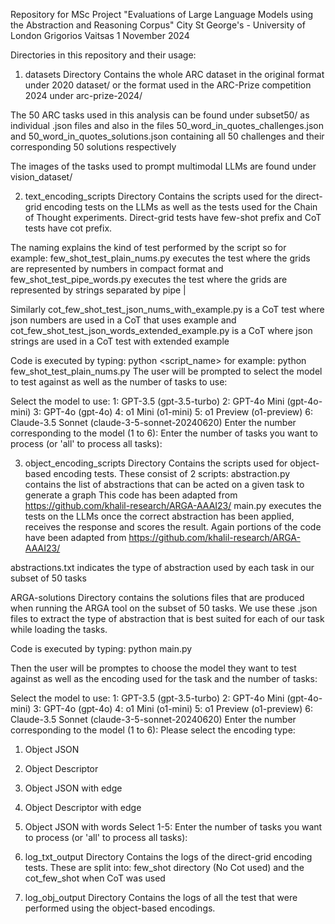 Repository for MSc Project "Evaluations of Large Language Models using the Abstraction and Reasoning Corpus"
City St George's - University of London
Grigorios Vaitsas
1 November 2024

Directories in this repository and their usage:

1) datasets Directory
Contains the whole ARC dataset in the original format under 2020 dataset/
or the format used in the ARC-Prize competition 2024 under arc-prize-2024/

The 50 ARC tasks used in this analysis can be found under subset50/ as individual .json files and also in the files
50_word_in_quotes_challenges.json and 50_word_in_quotes_solutions.json
containing all 50 challenges and their corresponding 50 solutions respectively

The images of the tasks used to prompt multimodal LLMs are found under vision_dataset/

2) text_encoding_scripts Directory
Contains the scripts used for the direct-grid encoding tests on the LLMs as well as the tests used for the 
Chain of Thought experiments. Direct-grid tests have few-shot prefix and CoT tests have cot prefix.

The naming explains the kind of test performed
by the script so for example:
few_shot_test_plain_nums.py executes the test where the grids are represented by numbers in compact format and
few_shot_test_pipe_words.py executes the test where the grids are represented by strings separated by pipe |

Similarly 
cot_few_shot_test_json_nums_with_example.py is a CoT test where json numbers are used in a CoT that uses example
and 
cot_few_shot_test_json_words_extended_example.py is a CoT where json strings are used in a CoT test with extended example

Code is executed by typing:
python <script_name>
for example:
python few_shot_test_plain_nums.py
The user will be prompted to select the model to test against as well as the number of tasks to use:

Select the model to use:
1: GPT-3.5 (gpt-3.5-turbo)
2: GPT-4o Mini (gpt-4o-mini)
3: GPT-4o (gpt-4o)
4: o1 Mini (o1-mini)
5: o1 Preview (o1-preview)
6: Claude-3.5 Sonnet (claude-3-5-sonnet-20240620)
Enter the number corresponding to the model (1 to 6): 
Enter the number of tasks you want to process (or 'all' to process all tasks):

3) object_encoding_scripts Directory
Contains the scripts used for object-based encoding tests. These consist of 2 scripts:
abstraction.py contains the list of abstractions that can be acted on a given task to generate a graph
This code has been adapted from
https://github.com/khalil-research/ARGA-AAAI23/
main.py executes the tests on the LLMs once the correct abstraction has been applied, receives the response
and scores the result. Again portions of the code have been adapted from
https://github.com/khalil-research/ARGA-AAAI23/

abstractions.txt indicates the type of abstraction used by each task in our subset of 50 tasks

ARGA-solutions Directory contains the solutions files that are produced when running the ARGA tool 
on the subset of 50 tasks. We use these .json files to extract the type of abstraction that is best
suited for each of our task while loading the tasks. 

Code is executed by typing: 
python main.py

Then the user will be promptes to choose the model they want to test against as well as the encoding used for the task
and the number of tasks:

Select the model to use:
1: GPT-3.5 (gpt-3.5-turbo)
2: GPT-4o Mini (gpt-4o-mini)
3: GPT-4o (gpt-4o)
4: o1 Mini (o1-mini)
5: o1 Preview (o1-preview)
6: Claude-3.5 Sonnet (claude-3-5-sonnet-20240620)
Enter the number corresponding to the model (1 to 6): 
Please select the encoding type:
1) Object JSON
2) Object Descriptor
3) Object JSON with edge
4) Object Descriptor with edge
5) Object JSON with words
Select 1-5:
Enter the number of tasks you want to process (or 'all' to process all tasks):

4) log_txt_output Directory
Contains the logs of the direct-grid encoding tests. These are split into:
   few_shot directory (No Cot used) and the
   cot_few_shot when CoT was used

5) log_obj_output Directory
Contains the logs of all the test that were performed using the object-based encodings. 